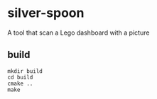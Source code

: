 # silver-spoon
A tool that scan a Lego dashboard with a picture

## build

```shell
mkdir build
cd build
cmake ..
make
```
